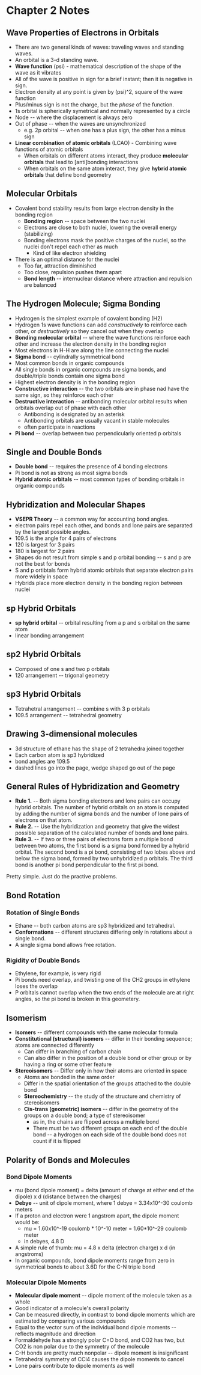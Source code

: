 # Chapter 2 Notes

## Wave Properties of Electrons in Orbitals
* There are two general kinds of waves: traveling waves and standing waves.
* An orbital is a 3-d standing wave.
* **Wave function** (psi) - mathematical description of the shape of the wave as it vibrates
* All of the wave is positive in sign for a brief instant; then it is negative in sign.
* Electron density at any point is given by (psi)^2, square of the wave function
* Plus/minus sign is not the charge, but the *phase* of the function.
* 1s orbital is spherically symetrical and normally represented by a circle
* Node -- where the displacement is always zero
* Out of phase -- when the waves are unsynchronized
  * e.g. 2p orbital -- when one has a plus sign, the other has a minus sign
* **Linear combination of atomic orbitals** (LCAO) - Combining wave functions of atomic orbitals
  * When orbitals on different atoms interact, they produce **molecular orbitals** that lead to [anti]bonding interactions
  * When orbitals on the same atom interact, they give **hybrid atomic orbitals** that define bond geometry

## Molecular Orbitals
* Covalent bond stability results from large electron density in the bonding region
  * **Bonding region** -- space between the two nuclei
  * Electrons are close to both nuclei, lowering the overall energy (stabilizing)
  * Bonding electrons mask the positive charges of the nuclei, so the nuclei don't repel each other as much
    * Kind of like electron shielding
* There is an optimal distance for the nuclei
  * Too far, attraction diminished
  * Too close, repulsion pushes them apart
  * **Bond length** -- internuclear distance where attraction and repulsion are balanced

## The Hydrogen Molecule; Sigma Bonding
* Hydrogen is the simplest example of covalent bonding (H2)
* Hydrogen 1s wave functions can add *constructively* to reinforce each other, or *destructively* so they cancel out when they overlap
* **Bonding molecular orbital** -- where the wave functions reinforce each other and increase the electron density in the bonding region
* Most electrons in H-H are along the line connecting the nuclei
* **Sigma bond** -- cylindrally symmetrical bond
* Most common bonds in organic compounds
* All single bonds in organic compounds are sigma bonds, and double/triple bonds contain one sigma bond
* Highest electron density is in the bonding region
* **Constructive interaction** -- the two orbitals are in phase nad have the same sign, so they reinforce each other
* **Destructive interaction** -- antibonding molecular orbital results when orbitals overlap out of phase with each other
  * Antibonding is designated by an asterisk
  * Antibonding orbitals are usually vacant in stable molecules
  * often participate in reactions
* **Pi bond** -- overlap between two perpendicularly oriented p orbitals

## Single and Double Bonds
* **Double bond** -- requires the presence of 4 bonding electrons
* Pi bond is not as strong as most sigma bonds
* **Hybrid atomic orbitals** -- most common types of bonding orbitals in organic compounds

## Hybridization and Molecular Shapes
* **VSEPR Theory** -- a common way for accounting bond angles.
* electron pairs repel each other, and bonds and lone pairs are separated by the largest possible angles.
* 109.5 is the angle for 4 pairs of electrons
* 120 is largest for 3 pairs
* 180 is largest for 2 pairs
* Shapes do not result from simple s and p orbital bonding -- s and p are not the best for bonds
* S and p ortibtals form hybrid atomic orbitals that separate electron pairs more widely in space
* Hybrids place more electron density in the bonding region between nuclei

## sp Hybrid Orbitals
* **sp hybrid orbital** -- orbital resulting from a p and s orbital on the same atom
* linear bonding arrangement

## sp2 Hybrid Orbitals
* Composed of one s and two p orbitals
* 120 arrangement -- trigonal geometry

## sp3 Hybrid Orbitals
* Tetrahetral arrangement -- combine s with 3 p orbitals
* 109.5 arrangement -- tetrahedral geometry

## Drawing 3-dimensional molecules
* 3d structure of ethane has the shape of 2 tetrahedra joined together
* Each carbon atom is sp3 hybridized
* bond angles are 109.5
* dashed lines go into the page, wedge shaped go out of the page

## General Rules of Hybridization and Geometry
* **Rule 1.** -- Both sigma bonding electrons and lone pairs can occupy hybrid orbitals. The number of hybrid orbitals on an atom is computed by adding the number of sigma bonds and the number of lone pairs of electrons on that atom.
* **Rule 2.** -- Use the hybridization and geometry that give the widest possible separation of the calculated number of bonds and lone pairs.
* **Rule 3.** -- If two or three pairs of electrons form a multiple bond between two atoms, the first bond is a sigma bond formed by a hybrid orbital. The second bond is a pi bond, consisting of two lobes above and below the sigma bond, formed by two unhybridized p orbitals. The third bond is another pi bond perpendicular to the first pi bond.

Pretty simple. Just do the practive problems.

## Bond Rotation

### Rotation of Single Bonds
* Ethane -- both carbon atoms are sp3 hybridized and tetrahedral.
* **Conformations** -- different structures differing only in rotations about a single bond.
* A single sigma bond allows free rotation.

### Rigidity of Double Bonds
* Ethylene, for example, is very rigid
* Pi bonds need overlap, and twisting one of the CH2 groups in ethylene loses the overlap
* P orbitals cannot overlap when the two ends of the molecule are at right angles, so the pi bond is broken in this geometery.

## Isomerism
* **Isomers** -- different compounds with the same molecular formula
* **Constitutional (structural) isomers** -- differ in their bonding sequence; atoms are connected differently
  * Can differ in branching of carbon chain
  * Can also differ in the position of a double bond or other group or by having a ring or some other feature
* **Stereoisomers** -- Differ only in how their atoms are oriented in space
  * Atoms are bonded in the same order
  * Differ in the spatial orientation of the groups attached to the double bond
  * **Stereochemistry** -- the study of the structure and chemistry of stereoisomers
  * **Cis-trans (geometric) isomers** -- differ in the geometry of the groups on a double bond; a type of stereoisomer
    * as in, the chains are flipped across a multiple bond
    * There must be two different groups on each end of the double bond -- a hydrogen on each side of the double bond does not count if it is flipped

## Polarity of Bonds and Molecules

### Bond Dipole Moments
* mu (bond dipole moment) = delta (amount of charge at either end of the dipole) x d (distance between the charges)
* **Debye** -- unit of dipole moment, where 1 debye = 3.34x10^-30 coulomb meters
* If a proton and electron were 1 angstrom apart, the dipole moment would be:
  * mu = 1.60x10^-19 coulomb * 10^-10 meter = 1.60*10^-29 coulomb meter
  * in debyes, 4.8 D
* A simple rule of thumb: mu = 4.8 x delta (electron charge) x d (in angstroms)
* In organic compounds, bond dipole moments range from zero in symmetrical bonds to about 3.6D for the C-N triple bond

### Molecular Dipole Moments
* **Molecular dipole moment** -- dipole moment of the molecule taken as a whole
* Good indicator of a molecule's overall polarity
* Can be measured directly, in contrast to bond dipole moments which are estimated by comparing various compounds
* Equal to the vector sum of the individual bond dipole moments -- reflects magnitude and direction
* Formaldehyde has a strongly polar C=O bond, and CO2 has two, but CO2 is non polar due to the symmetry of the molecule
* C-H bonds are pretty much nonpolar -- dipole moment is insignificant
* Tetrahedral symmetry of CCl4 causes the dipole moments to cancel
* Lone pairs contribute to dipole moments as well
